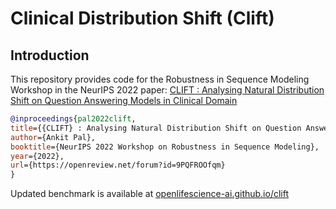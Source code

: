 # Clinical Distribution Shift (Clift)

## Introduction

This repository provides code for the Robustness in Sequence Modeling Workshop in the NeurIPS 2022 paper: [CLIFT : Analysing Natural Distribution Shift on Question Answering Models in Clinical Domain](https://openreview.net/pdf?id=9PQFROOfqm)

```bib
@inproceedings{pal2022clift,
title={{CLIFT} : Analysing Natural Distribution Shift on Question Answering Models in Clinical Domain},
author={Ankit Pal},
booktitle={NeurIPS 2022 Workshop on Robustness in Sequence Modeling},
year={2022},
url={https://openreview.net/forum?id=9PQFROOfqm}
}
```


Updated benchmark is available at [openlifescience-ai.github.io/clift](openlifescience-ai.github.io/clift)
